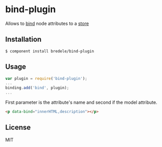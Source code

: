 
# bind-plugin

  Allows to [bind](https://github.com/bredele/data-binding) node attributes to a [store](https://github.com/bredele/store)

## Installation

    $ component install bredele/bind-plugin

## Usage


```js
var plugin = require('bind-plugin');
...
binding.add('bind', plugin);
...
```

First parameter is the attribute's name and second if the model attribute.

```html
<p data-bind="innerHTML,description"></p>
```

   

## License

  MIT
